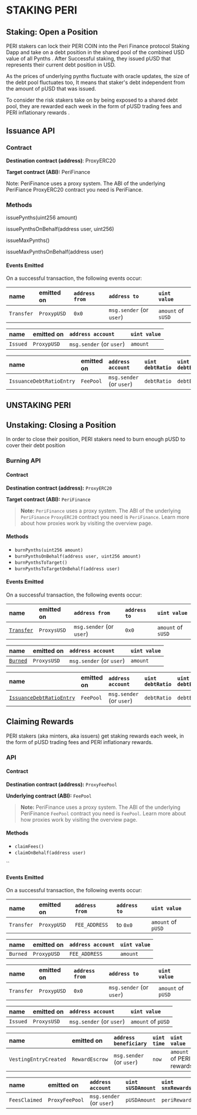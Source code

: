 # STAKING PERI

## Staking: Open a Position <a id="staking-open-a-position"></a>

PERI  stakers can lock their PERI COIN into the Peri Finance protocol Staking Dapp and take on a debt position in the shared pool of the combined USD value of all Pynths . After Successful staking, they  issued pUSD that represents their current debt position in USD. 

As the prices of underlying pynths fluctuate with oracle updates, the size of the debt pool fluctuates too, It means that staker's debt independent from the amount of pUSD that was issued.

To consider the risk stakers take on by being exposed to a shared debt pool, they are rewarded each week in the form of pUSD trading fees and PERI inflationary rewards .

## Issuance API

### Contract 

**Destination contract \(address\)**: ProxyERC20

**Target contract \(ABI\):** PeriFinance

Note: PeriFinance uses a proxy system. The ABI of the underlying PeriFiance ProxyERC20 contract you need is PeriFiance.

### Methods

issuePynths\(uint256 amount\) 

issuePynthsOnBehalf\(address user, uint256\) 

issueMaxPynths\(\) 

issueMaxPynthsOnBehalf\(address user\)



#### Events Emitted <a id="events-emitted"></a>

On a successful transaction, the following events occur:

| name | emitted on | `address from` | `address to` | `uint value` |
| :--- | :--- | :--- | :--- | :--- |
| `Transfer` | `ProxypUSD` | `0x0` | `msg.sender` \(or `user`\) | `amount` of `sUSD` |

| name | emitted on | `address account` | `uint value` |
| :--- | :--- | :--- | :--- |
| `Issued` | `ProxypUSD` | `msg.sender` \(or `user`\) | `amount` |

| name | emitted on | `address account` | `uint debtRatio` | `uint debtEntryIndex` | `uint feePeriodStartingDebtIndex` |
| :--- | :--- | :--- | :--- | :--- | :--- |
| `IssuanceDebtRatioEntry` | `FeePool` | `msg.sender` \(or `user`\) | `debtRatio` | `debtEntryIndex` | `feePeriodStartingDebtIndex` |



## UNSTAKING PERI

## Unstaking: Closing a Position <a id="unstaking-closing-a-position"></a>

In order to close their position, PERI stakers need to burn enough pUSD to cover their debt position 

### Burning API <a id="burning-api"></a>

#### Contract <a id="contract"></a>

**Destination contract \(address\):** `ProxyERC20`

**Target contract \(ABI\):** `PeriFinance`

> **Note:** `PeriFinance` uses a proxy system. The ABI of the underlying `PeriFinance` `ProxyERC20` contract you need is `PeriFinance`. Learn more about how proxies work by visiting the overview page.

#### Methods <a id="methods"></a>

* `burnPynths(uint256 amount)`
* `burnPynthsOnBehalf(address user, uint256 amount)`
* `burnPynthsToTarget()`
* `burnPynthsToTargetOnBehalf(address user)`

#### Events Emitted <a id="events-emitted"></a>

On a successful transaction, the following events occur:

| name | emitted on | `address from` | `address to` | `uint value` |
| :--- | :--- | :--- | :--- | :--- |
| [`Transfer`](https://docs.synthetix.io/contracts/source/contracts/ExternStateToken#transfer) | `ProxysUSD` | `msg.sender` \(or `user`\) | `0x0` | `amount` of `sUSD` |

| name | emitted on | `address account` | `uint value` |
| :--- | :--- | :--- | :--- |
| [`Burned`](https://docs.synthetix.io/contracts/source/contracts/Synth#burned) | `ProxysUSD` | `msg.sender` \(or `user`\) | `amount` |

| name | emitted on | `address account` | `uint debtRatio` | `uint debtEntryIndex` | `uint feePeriodStartingDebtIndex` |
| :--- | :--- | :--- | :--- | :--- | :--- |
| [`IssuanceDebtRatioEntry`](https://docs.synthetix.io/contracts/source/contracts/FeePool#issuancedebtratioentry) | `FeePool` | `msg.sender` \(or `user`\) | `debtRatio` | `debtEntryIndex` | `feePeriodStartingDebtIndex` |

## Claiming Rewards

PERI stakers \(aka minters, aka issuers\) get staking rewards each week, in the form of pUSD  trading fees and PERI  inflationary rewards.

### API <a id="api"></a>

#### Contract <a id="contract"></a>

**Destination contract \(address\):** `ProxyFeePool`

**Underlying contract \(ABI\):** `FeePool`

> **Note:** PeriFinance  uses a proxy system. The ABI of the underlying PeriFinance `FeePool` contract you need is `FeePool`. Learn more about how proxies work by visiting the overview page.

#### Methods <a id="methods"></a>

* `claimFees()`
* `claimOnBehalf(address user)`

\`\`

#### Events Emitted <a id="events-emitted"></a>

On a successful transaction, the following events occur:

| name | emitted on | `address from` | `address to` | `uint value` |
| :--- | :--- | :--- | :--- | :--- |
| `Transfer` | `ProxypUSD` | `FEE_ADDRESS` | to `0x0` | `amount` of `pUSD` |

| name | emitted on | `address account` | `uint value` |
| :--- | :--- | :--- | :--- |
| `Burned` | `ProxypUSD` | `FEE_ADDRESS` | `amount` |

| name | emitted on | `address from` | `address to` | `uint value` |
| :--- | :--- | :--- | :--- | :--- |
| `Transfer` | `ProxypUSD` | `0x0` | `msg.sender` \(or `user`\) | `amount` of `pUSD` |

| name | emitted on | `address account` | `uint value` |
| :--- | :--- | :--- | :--- |
| `Issued` | `ProxysUSD` | `msg.sender` \(or `user`\) | `amount` of `pUSD` |

| name | emitted on | `address beneficiary` | `uint time` | `uint value` |
| :--- | :--- | :--- | :--- | :--- |
| `VestingEntryCreated` | `RewardEscrow` | `msg.sender` \(or `user`\) | `now` | `amount` of PERI rewards |

| name | emitted on | `address account` | `uint sUSDAmount` | `uint snxRewards` |
| :--- | :--- | :--- | :--- | :--- |
| `FeesClaimed` | `ProxyFeePool` | `msg.sender` \(or `user`\) | `pUSDAmount` | `periRewards` |

